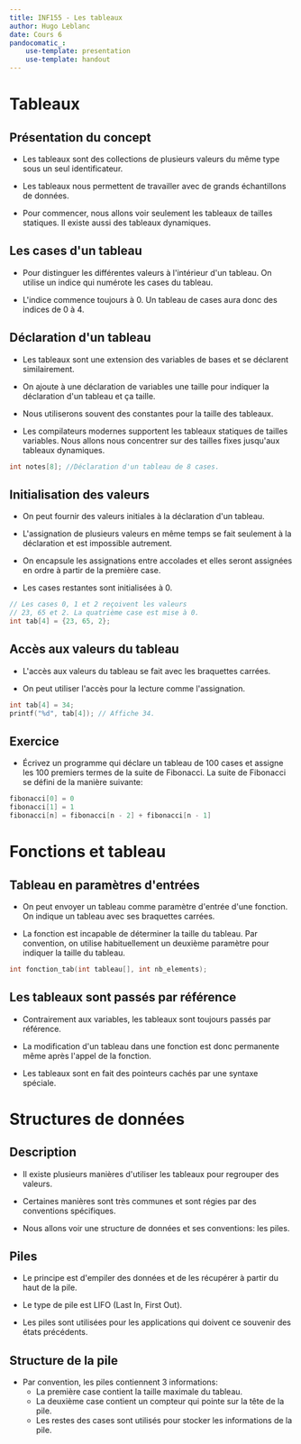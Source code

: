 ```yaml
---
title: INF155 - Les tableaux
author: Hugo Leblanc
date: Cours 6
pandocomatic_:
    use-template: presentation
    use-template: handout
---
```


# Tableaux

## Présentation du concept

- Les tableaux sont des collections de plusieurs valeurs du même type sous un seul identificateur.

- Les tableaux nous permettent de travailler avec de grands échantillons de données.

- Pour commencer, nous allons voir seulement les tableaux de tailles statiques. Il existe aussi des tableaux dynamiques.

## Les cases d'un tableau

- Pour distinguer les différentes valeurs à l'intérieur d'un tableau. On utilise un indice qui numérote les cases du tableau.

- L'indice commence toujours à 0. Un tableau de cases aura donc des indices de 0 à 4.

## Déclaration d'un tableau

- Les tableaux sont une extension des variables de bases et se déclarent similairement.

- On ajoute à une déclaration de variables une taille pour indiquer la déclaration d'un tableau et ça taille.

- Nous utiliserons souvent des constantes pour la taille des tableaux.

- Les compilateurs modernes supportent les tableaux statiques de tailles variables. Nous allons nous concentrer sur des tailles fixes jusqu'aux tableaux dynamiques.

~~~c
int notes[8]; //Déclaration d'un tableau de 8 cases.
~~~

## Initialisation des valeurs

- On peut fournir des valeurs initiales à la déclaration d'un tableau.

- L'assignation de plusieurs valeurs en même temps se fait seulement à la déclaration et est impossible autrement.

- On encapsule les assignations entre accolades et elles seront assignées en ordre à partir de la première case.

- Les cases restantes sont initialisées à 0.

~~~c
// Les cases 0, 1 et 2 reçoivent les valeurs
// 23, 65 et 2. La quatrième case est mise à 0.
int tab[4] = {23, 65, 2};
~~~

## Accès aux valeurs du tableau

- L'accès aux valeurs du tableau se fait avec les braquettes carrées.

- On peut utiliser l'accès pour la lecture comme l'assignation.

~~~c
int tab[4] = 34;
printf("%d", tab[4]); // Affiche 34.
~~~

## Exercice

- Écrivez un programme qui déclare un tableau de 100 cases et assigne les 100 premiers termes de la suite de Fibonacci. La suite de Fibonacci se défini de la manière suivante:

~~~c
fibonacci[0] = 0
fibonacci[1] = 1
fibonacci[n] = fibonacci[n - 2] + fibonacci[n - 1]
~~~

# Fonctions et tableau

## Tableau en paramètres d'entrées

- On peut envoyer un tableau comme paramètre d'entrée d'une fonction. On indique un tableau avec ses braquettes carrées.

- La fonction est incapable de déterminer la taille du tableau. Par convention, on utilise habituellement un deuxième paramètre pour indiquer la taille du tableau.

~~~c
int fonction_tab(int tableau[], int nb_elements);
~~~

## Les tableaux sont passés par référence

- Contrairement aux variables, les tableaux sont toujours passés par référence.

- La modification d'un tableau dans une fonction est donc permanente même après l'appel de la fonction.

- Les tableaux sont en fait des pointeurs cachés par une syntaxe spéciale.

# Structures de données

## Description

- Il existe plusieurs manières d'utiliser les tableaux pour regrouper des valeurs.

- Certaines manières sont très communes et sont régies par des conventions spécifiques.

- Nous allons voir une structure de données et ses conventions: les piles.

## Piles

- Le principe est d'empiler des données et de les récupérer à partir du haut de la pile.

- Le type de pile est LIFO (Last In, First Out).

- Les piles sont utilisées pour les applications qui doivent ce souvenir des états précédents.

## Structure de la pile

- Par convention, les piles contiennent 3 informations:
    - La première case contient la taille maximale du tableau.
    - La deuxième case contient un compteur qui pointe sur la tête de la pile.
    - Les restes des cases sont utilisés pour stocker les informations de la pile.

